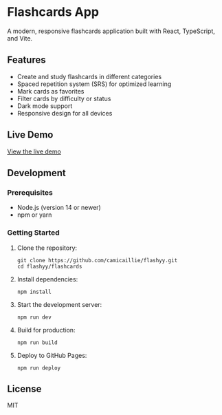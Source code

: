 # Flashcards App

A modern, responsive flashcards application built with React, TypeScript, and Vite.

## Features

- Create and study flashcards in different categories
- Spaced repetition system (SRS) for optimized learning
- Mark cards as favorites
- Filter cards by difficulty or status
- Dark mode support
- Responsive design for all devices

## Live Demo

[View the live demo](https://camicaillie.github.io/flashyy/)

## Development

### Prerequisites

- Node.js (version 14 or newer)
- npm or yarn

### Getting Started

1. Clone the repository:
   ```
   git clone https://github.com/camicaillie/flashyy.git
   cd flashyy/flashcards
   ```

2. Install dependencies:
   ```
   npm install
   ```

3. Start the development server:
   ```
   npm run dev
   ```

4. Build for production:
   ```
   npm run build
   ```

5. Deploy to GitHub Pages:
   ```
   npm run deploy
   ```

## License

MIT 